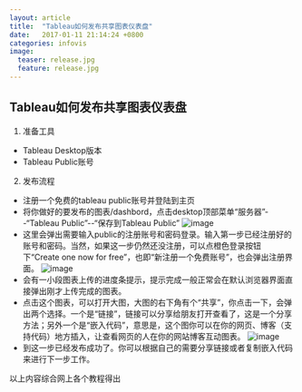 ```yaml
---
layout: article
title:  "Tableau如何发布共享图表仪表盘"
date:   2017-01-11 21:14:24 +0800
categories: infovis
image:
  teaser: release.jpg
  feature: release.jpg
---
```


## Tableau如何发布共享图表仪表盘

1. 准备工具
- Tableau Desktop版本
- Tableau Public账号
2. 发布流程
- 注册一个免费的tableau public账号并登陆到主页
- 将你做好的要发布的图表/dashbord，点击desktop顶部菜单“服务器”--“Tableau Public”--“保存到Tableau Public”
![image](https://note.youdao.com/yws/api/personal/file/D6CAD65E464845269FEE9841B040AF92?method=download&amp;shareKey=7e5751cd9c2c006b79710de2011772c1)
- 这里会弹出需要输入public的注册账号和密码登录。输入第一步已经注册好的账号和密码。当然，如果这一步仍然还没注册，可以点橙色登录按钮下“Create one now for free”，也即“新注册一个免费账号”，也会弹出注册界面。
![image](https://note.youdao.com/yws/api/personal/file/D5BE923BA4174EA6A7D3DBA72717DDB3?method=download&amp;shareKey=01649f8936aec160c81bbf4144d55ca2)
- 会有一小段图表上传的进度条提示，提示完成一般正常会在默认浏览器界面直接弹出刚才上传完成的图表。
- 点击这个图表，可以打开大图，大图的右下角有个“共享”，你点击一下，会弹出两个选择。一个是“链接”，链接可以分享给朋友打开查看了，这是一个分享方法；另外一个是“嵌入代码”，意思是，这个图你可以在你的网页、博客（支持代码）地方插入，让查看网页的人在你的网站博客互动图表。
![image](https://note.youdao.com/yws/api/personal/file/82362761F702479C8AFD459C9730C1D0?method=download&amp;shareKey=bfdcab6ce59858e3d038e045a3e9d13e)
- 到这一步已经发布成功了。你可以根据自己的需要分享链接或者复制嵌入代码来进行下一步工作。
 

以上内容综合网上各个教程得出